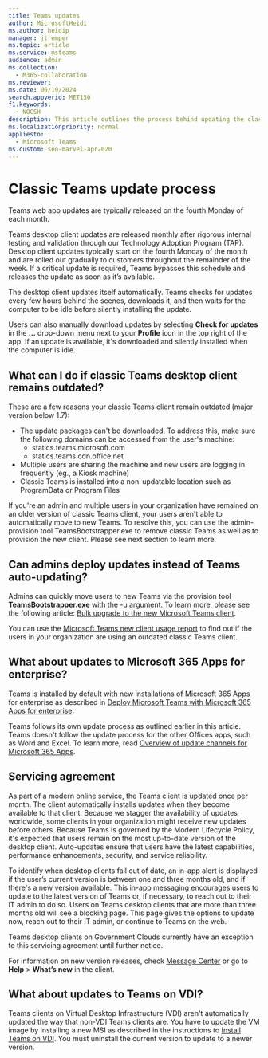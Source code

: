 ```yaml
---
title: Teams updates
author: MicrosoftHeidi
ms.author: heidip
manager: jtremper
ms.topic: article
ms.service: msteams
audience: admin
ms.collection: 
  - M365-collaboration
ms.reviewer: 
ms.date: 06/19/2024
search.appverid: MET150
f1.keywords: 
  - NOCSH
description: This article outlines the process behind updating the classic Microsoft Teams desktop client.
ms.localizationpriority: normal
appliesto: 
  - Microsoft Teams
ms.custom: seo-marvel-apr2020
---
```


# Classic Teams update process

Teams web app updates are typically released on the fourth Monday of each month.

Teams desktop client updates are released monthly after rigorous internal testing and validation through our Technology Adoption Program (TAP). Desktop client updates typically start on the fourth Monday of the month and are rolled out gradually to customers throughout the remainder of the week. If a critical update is required, Teams bypasses this schedule and releases the update as soon as it’s available.

The desktop client updates itself automatically. Teams checks for updates every few hours behind the scenes, downloads it, and then waits for the computer to be idle before silently installing the update.

Users can also manually download updates by selecting **Check for updates** in the **...** drop-down menu next to your **Profile** icon in the top right of the app. If an update is available, it's downloaded and silently installed when the computer is idle.

## What can I do if classic Teams desktop client remains outdated?

These are a few reasons your classic Teams client remain outdated (major version below 1.7):
  - The update packages can't be downloaded. To address this, make sure the following domains can be accessed from the user's machine:
    - statics.teams.microsoft.com
    - statics.teams.cdn.office.net
  - Multiple users are sharing the machine and new users are logging in frequently (eg., a Kiosk machine)
  - Classic Teams is installed into a non-updatable location such as ProgramData or Program Files

If you're an admin and multiple users in your organization have remained on an older version of classic Teams client, your users aren't able to automatically move to new Teams. To resolve this, you can use the admin-provision tool TeamsBootstrapper.exe to remove classic Teams as well as to provision the new client. Please see next section to learn more.

## Can admins deploy updates instead of Teams auto-updating?

Admins can quickly move users to new Teams via the provision tool <b>TeamsBootstrapper.exe</b> with the -u argument. To learn more, please see the following article: [Bulk upgrade to the new Microsoft Teams client](new-teams-bulk-install-client.md).

You can use the [Microsoft Teams new client usage report](new-teams-usage-report.md) to find out if the users in your organization are using an outdated classic Teams client.

## What about updates to Microsoft 365 Apps for enterprise?
Teams is installed by default with new installations of Microsoft 365 Apps for enterprise as described in [Deploy Microsoft Teams with Microsoft 365 Apps for enterprise](/DeployOffice/teams-install).

Teams follows its own update process as outlined earlier in this article. Teams doesn't follow the update process for the other Offices apps, such as Word and Excel. To learn more, read [Overview of update channels for Microsoft 365 Apps](/DeployOffice/overview-update-channels).

## Servicing agreement

As part of a modern online service, the Teams client is updated once per month. The client automatically installs updates when they become available to that client. Because we stagger the availability of updates worldwide, some clients in your organization might receive new updates before others. Because Teams is governed by the Modern Lifecycle Policy, it's expected that users remain on the most up-to-date version of the desktop client. Auto-updates ensure that users have the latest capabilities, performance enhancements, security, and service reliability.

To identify when desktop clients fall out of date, an in-app alert is displayed if the user’s current version is between one and three months old, and if there's a new version available. This in-app messaging encourages users to update to the latest version of Teams or, if necessary, to reach out to their IT admin to do so. Users on Teams desktop clients that are more than three months old will see a blocking page. This page gives the options to update now, reach out to their IT admin, or continue to Teams on the web.

Teams desktop clients on Government Clouds currently have an exception to this servicing agreement until further notice.

For information on new version releases, check [Message Center](https://admin.microsoft.com/AdminPortal/Home#/MessageCenter) or go to **Help** > **What’s new** in the client.

## What about updates to Teams on VDI?

Teams clients on Virtual Desktop Infrastructure (VDI) aren't automatically updated the way that non-VDI Teams clients are. You have to update the VM image by installing a new MSI as described in the instructions to [Install Teams on VDI](teams-for-vdi.md). You must uninstall the current version to update to a newer version.
